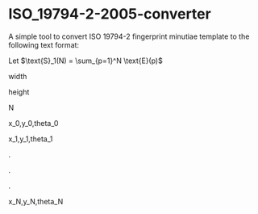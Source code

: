 # ISO_19794-2-2005-converter
A simple tool to convert ISO 19794-2 fingerprint minutiae template to the following text format:

Let $\text{S}_1(N) = \sum_{p=1}^N \text{E}(p)$



width

height

N

x_0,y_0,theta_0

x_1,y_1,theta_1

.

.

.

x_N,y_N,theta_N
